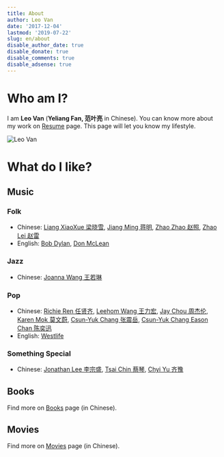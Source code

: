 ```yaml
---
title: About
author: Leo Van
date: '2017-12-04'
lastmod: '2019-07-22'
slug: en/about
disable_author_date: true
disable_donate: true
disable_comments: true
disable_adsense: true
---
```


# Who am I?

I am **Leo Van** (**Yeliang Fan, 范叶亮** in Chinese). You can know more about my work on [Resume](../resume/) page. This page will let you know my lifestyle.

<picture>
  <source type="image/webp" media="(min-width: 1200px)" srcset="/images/me/about-large.webp">
  <source type="image/webp" media="(min-width: 800px)" srcset="/images/me/about-medium.webp">
  <source type="image/webp" srcset="/images/me/about-small.webp">
  <source media="(min-width: 1200px)" srcset="/images/me/about-large.jpg">
  <source media="(min-width: 800px)" srcset="/images/me/about-medium.jpg">
  <img src="/images/me/about-small.jpg" alt="Leo Van">
</picture>

# What do I like?

## Music

### Folk

- Chinese: [Liang XiaoXue 梁晓雪](https://site.douban.com/kulu/), [Jiang Ming 蒋明](https://site.douban.com/jiangming/room/623845/), [Zhao Zhao 赵照](https://site.douban.com/zhaozhao/), [Zhao Lei 赵雷](https://site.douban.com/leizizhao/)
- English: [Bob Dylan](https://en.wikipedia.org/wiki/Bob_Dylan), [Don McLean](https://en.wikipedia.org/wiki/Don_McLean)

### Jazz

- Chinese: [Joanna Wang 王若琳](https://en.wikipedia.org/wiki/Joanna_Wang)

### Pop

- Chinese: [Richie Ren 任贤齐](https://en.wikipedia.org/wiki/Richie_Jen), [Leehom Wang 王力宏](https://en.wikipedia.org/wiki/Wang_Leehom), [Jay Chou 周杰伦](https://en.wikipedia.org/wiki/Jay_Chou), [Karen Mok 莫文蔚](https://en.wikipedia.org/wiki/Karen_Mok), [Csun-Yuk Chang 张震岳](https://en.wikipedia.org/wiki/Chang_Chen-yue), [Csun-Yuk Chang Eason Chan 陈奕迅](https://en.wikipedia.org/wiki/Eason_Chan)
- English: [Westlife](https://en.wikipedia.org/wiki/Westlife)

### Something Special

- Chinese: [Jonathan Lee 李宗盛](https://en.wikipedia.org/wiki/Jonathan_Lee_(musician)), [Tsai Chin 蔡琴](https://en.wikipedia.org/wiki/Tsai_Chin_(singer)), [Chyi Yu 齐豫](https://en.wikipedia.org/wiki/Chyi_Yu)

## Books

Find more on [Books](/books/) page (in Chinese).

## Movies

Find more on [Movies](/videos/) page (in Chinese).
